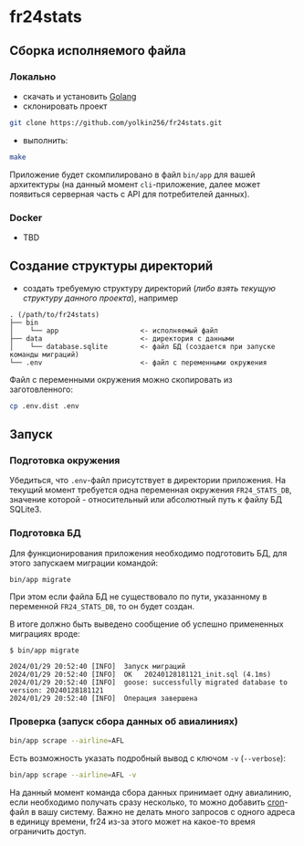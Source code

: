 # fr24stats

## Сборка исполняемого файла

### Локально

- скачать и установить [Golang](https://go.dev/)
- склонировать проект

```bash
git clone https://github.com/yolkin256/fr24stats.git
```

- выполнить:

```bash
make
```

Приложение будет скомпилировано в файл `bin/app` для вашей архитектуры (на данный момент `cli`-приложение, далее может
появиться серверная часть с API для потребителей данных).

### Docker

- TBD

## Создание структуры директорий

- создать требуемую структуру директорий (*либо взять текущую структуру данного проекта*), например

```
. (/path/to/fr24stats)
├── bin
│    └── app                    <- исполняемый файл
├── data                        <- директория с данными
│    └── database.sqlite        <- файл БД (создается при запуске команды миграций)
└── .env                        <- файл с переменными окружения
```

Файл с переменными окружения можно скопировать из заготовленного:

```bash
cp .env.dist .env
```

## Запуск

### Подготовка окружения

Убедиться, что `.env`-файл присутствует в директории приложения. На текущий момент требуется одна переменная
окружения `FR24_STATS_DB`, значение которой - относительный или абсолютный путь к файлу БД SQLite3.

### Подготовка БД

Для функционирования приложения необходимо подготовить БД, для этого запускаем миграции командой:

```bash
bin/app migrate
```

При этом если файла БД не существовало по пути, указанному в переменной `FR24_STATS_DB`, то он будет создан.

В итоге должно быть выведено сообщение об успешно примененных миграциях вроде:

```
$ bin/app migrate

2024/01/29 20:52:40 [INFO]  Запуск миграций
2024/01/29 20:52:40 [INFO]  OK   20240128181121_init.sql (4.1ms)
2024/01/29 20:52:40 [INFO]  goose: successfully migrated database to version: 20240128181121
2024/01/29 20:52:40 [INFO]  Операция завершена
```

### Проверка (запуск сбора данных об авиалиниях)

```bash
bin/app scrape --airline=AFL
```

Есть возможность указать подробный вывод с ключом `-v` (`--verbose`):

```bash
bin/app scrape --airline=AFL -v
```

На данный момент команда сбора данных принимает одну авиалинию, если необходимо получать сразу несколько, то можно
добавить [cron](example.crontab)-файл в вашу систему. Важно не делать много запросов с одного адреса в единицу времени,
fr24 из-за этого может на какое-то время ограничить доступ.
